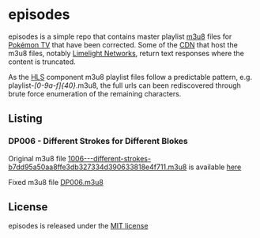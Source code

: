 # episodes

episodes is a simple repo that contains master playlist [m3u8][1] files for
[Pokémon TV][2] that have been corrected. Some of the [CDN][3] that host the
m3u8 files, notably [Limelight Networks][4], return text responses where the
content is truncated.

As the [HLS][5] component m3u8 playlist files follow a predictable pattern,
e.g. playlist-_[0-9a-f]{40}_.m3u8, the full urls can been rediscovered through
brute force enumeration of the remaining characters.

## Listing

### DP006 - Different Strokes for Different Blokes

Original m3u8 file [1006---different-strokes-b7dd95a50aa8ffe3db327334d390633818e4f711.m3u8][6]
is available [here][7]

Fixed m3u8 file [DP006.m3u8][8]

## License

episodes is released under the [MIT license][9]

  [1]: https://en.wikipedia.org/wiki/M3U
  [2]: https://www.pokemon.com/uk/pokemon-episodes/
  [3]: https://en.wikipedia.org/wiki/Content_delivery_network
  [4]: https://www.limelight.com/
  [5]: https://en.wikipedia.org/wiki/HTTP_Live_Streaming
  [6]: https://raw.githubusercontent.com/pkmntv/episodes/master/1006---different-strokes-b7dd95a50aa8ffe3db327334d390633818e4f711.m3u8
  [7]: https://s2.content.video.llnw.net/smedia/4953336d7f544f678a12270b176ea386/sX/V6EbWaIzIxKCl8tpDWgcRred5T61FLqJmJZS7_7n0/1006---different-strokes-b7dd95a50aa8ffe3db327334d390633818e4f711.m3u8
  [8]: https://raw.githubusercontent.com/pkmntv/episodes/master/DP006.m3u8
  [9]: https://opensource.org/licenses/MIT